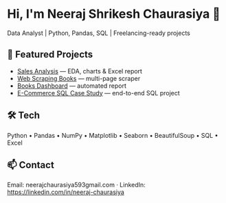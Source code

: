 # Hi, I'm Neeraj Shrikesh Chaurasiya 👋
Data Analyst | Python, Pandas, SQL | Freelancing-ready projects

## 🔭 Featured Projects
- [Sales Analysis](https://github.com/Neeraj-Chaurasiya/sales-analysis) — EDA, charts & Excel report
- [Web Scraping Books](https://github.com/Neeraj-Chaurasiya/web-scraping-books) — multi-page scraper
- [Books Dashboard](https://github.com/Neeraj-Chaurasiya/books-dashboard) — automated report
- [E-Commerce SQL Case Study](https://github.com/<your-username>/Ecommerce-SQL-CaseStudy) — end-to-end SQL project

## 🛠 Tech
Python • Pandas • NumPy • Matplotlib • Seaborn • BeautifulSoup • SQL • Excel

## 📫 Contact
Email: neerajchaurasiya593gmail.com · LinkedIn: https://linkedin.com/in/neeraj-chaurasiya


